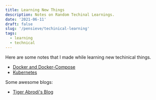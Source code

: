 ```yaml
---
title: Learning New Things
description: Notes on Random Techinal Learnings.
date: '2021-06-11'
draft: false
slug: '/pensieve/techinical-learning'
tags:
  - learning
  - technical
---
```


Here are some notes that I made while learning new techinical things.

- [Docker and Docker-Compose](https://www.notion.so/Docker-7723c133138245deb2462de8f0dc0017)
- [Kubernetes](https://www.notion.so/Kubernetes-c5f6d9b4aa624c4a8c95b94debaa7f06)

Some awesome blogs:
- [Tiger Abrodi's Blog](https://tigerabrodi.hashnode.dev/)
